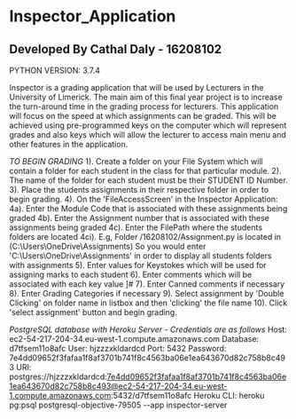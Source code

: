# Inspector_Application 
## Developed By Cathal Daly - 16208102
PYTHON VERSION: 3.7.4

Inspector is a grading application that will be used by Lecturers in the University of Limerick. 
The main aim of this final year project is to increase the turn-around time in the grading process for lecturers.
This application will focus on the speed at which assignments can be graded. This will be achieved using pre-programmed
keys on the computer which will represent grades and also keys which will allow the lecturer to access main menu and 
other features in the application. 

*TO BEGIN GRADING*
1). Create a folder on your File System which will contain a folder for each student in the class for that particular module. 
2). The name of the folder for each student must be their STUDENT ID Number. 
3). Place the students assignments in their respective folder in order to begin grading.
4). On the 'FileAccessScreen' in the Inspector Application:
    4a). Enter the Module Code that is associated with these assignments being graded
    4b). Enter the Assignment number that is associated with these assignments being graded
    4c). Enter the FilePath where the students folders are located 
        4ci). E.g, Folder /16208102/Assignment.py is located in (C:\Users\OneDrive\Assignments)
        So you would enter 'C:\Users\OneDrive\Assignments' in order to display all students folders with assignments
5). Enter values for Keystokes which will be used for assigning marks to each student
6). Enter comments which will be associated with each key value ]#
7). Enter Canned comments if necessary
8). Enter Grading Categories if necessary
9). Select assignment by 'Double Clicking' on folder name in listbox and then 'clicking' the file name
10). Click 'select assignment' button and begin grading. 


*PostgreSQL database with Heroku Server - Credentials are as follows*
Host: ec2-54-217-204-34.eu-west-1.compute.amazonaws.com
Database: d7tfsem11o8afc
User: hjzzzxkldardcd
Port: 5432
Password: 7e4dd09652f3fafaa1f8af3701b741f8c4563ba06e1ea643670d82c758b8c493
URI: postgres://hjzzzxkldardcd:7e4dd09652f3fafaa1f8af3701b741f8c4563ba06e1ea643670d82c758b8c493@ec2-54-217-204-34.eu-west-1.compute.amazonaws.com:5432/d7tfsem11o8afc
Heroku CLI: heroku pg:psql postgresql-objective-79505 --app inspector-server

